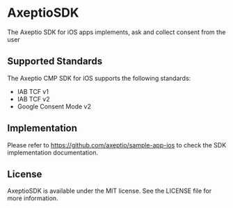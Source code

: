 # AxeptioSDK

The Axeptio SDK for iOS apps implements, ask and collect consent from the user

## Supported Standards
The Axeptio CMP SDK for iOS supports the following standards: 
* IAB TCF v1
* IAB TCF v2
* Google Consent Mode v2

## Implementation

Please refer to https://github.com/axeptio/sample-app-ios to check the SDK implementation documentation.

## License
AxeptioSDK is available under the MIT license. See the LICENSE file for more information.
